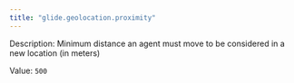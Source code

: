 ```yaml
---
title: "glide.geolocation.proximity"
---
```


Description: Minimum distance an agent must move to be considered in a new location (in meters)

Value: `500`